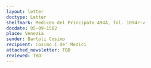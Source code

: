 ```yaml
---
layout: letter
doctype: Letter
shelfmark: Mediceo del Principato 494A, fol. 1094r-v
docdate: 05-09-1562
place: Venezia
sender: Bartoli Cosimo
recipient: Cosimo I de' Medici
attached_newsletter: TBD
reviewed: TBD
---
```


